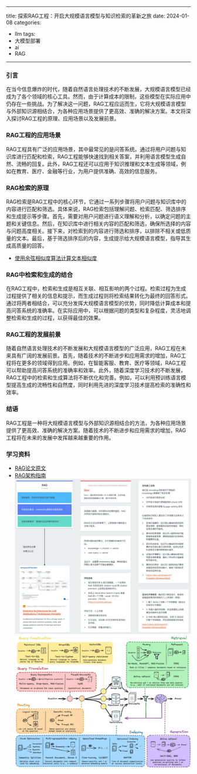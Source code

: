 ---
title: 探索RAG工程：开启大规模语言模型与知识检索的革新之旅
date: 2024-01-08
categories: 
- llm
tags:
- 大模型部署
- ai
- RAG
------

### 引言
在当今信息爆炸的时代，随着自然语言处理技术的不断发展，大规模语言模型已经成为了各个领域的核心工具。然而，由于计算成本的限制，这些模型在实际应用中仍存在一些挑战。为了解决这一问题，RAG工程应运而生，它将大规模语言模型与外部知识源相结合，为各种应用场景提供了更高效、准确的解决方案。本文将深入探讨RAG工程的原理、应用场景以及发展前景。

### RAG工程的应用场景
RAG工程具有广泛的应用场景，其中最常见的是问答系统。通过将用户问题与知识库进行匹配和检索，RAG工程能够快速找到相关答案，并利用语言模型生成自然、流畅的回复。此外，RAG工程还可以应用于知识推理和文本生成等领域，例如在教育、医疗、金融等行业，为用户提供准确、高效的信息服务。


### RAG检索的原理

RAG检索是RAG工程中的核心环节，它通过一系列步骤将用户问题与知识库中的内容进行匹配和筛选。具体来说，RAG检索包括理解问题、检索匹配、筛选排序和生成提示等步骤。首先，需要对用户问题进行语义理解和分析，以确定问题的主题和关键信息。然后，在知识库中进行相关内容的匹配和筛选，确保所选择的内容与问题高度相关。接下来，对检索到的内容进行筛选和排序，以排除不相关或低质量的文本。最后，基于筛选排序后的内容，生成提示给大规模语言模型，指导其生成高质量的回答。


* [使用余弦相似度算法计算文本相似度](https://www.zhihu.com/tardis/zm/art/43396514?source_id=1003)


### RAG中检索和生成的结合

在RAG工程中，检索和生成是相互关联、相互影响的两个过程。检索过程为生成过程提供了相关的信息和提示，而生成过程则将检索结果转化为最终的回答形式。通过将两者相结合，可以充分发挥大规模语言模型的优势，同时降低计算成本和提高问答系统的准确率。在实际应用中，可以根据问题的类型和复杂程度，灵活地调整检索和生成的过程，以获得最佳的效果。


### RAG工程的发展前景
随着自然语言处理技术的不断发展和大规模语言模型的广泛应用，RAG工程在未来具有广阔的发展前景。首先，随着技术的不断进步和应用需求的增加，RAG工程将在更多的领域得到应用。例如，在智能客服、教育、医疗等领域，RAG工程可以帮助提高问答系统的准确率和效率。此外，随着深度学习技术的不断发展，RAG工程中的检索和生成算法将不断优化和完善。例如，可以利用预训练语言模型提高生成的流畅性和自然度，同时利用先进的深度学习技术提高检索的准确性和效率。


### 结语
RAG工程是一种将大规模语言模型与外部知识源相结合的方法，为各种应用场景提供了更高效、准确的解决方案。随着技术的不断进步和应用需求的增加，RAG工程将在未来的发展中发挥越来越重要的作用。


### 学习资料
* [RAG论文原文](https://ar5iv.labs.arxiv.org/html/2005.11401)
* [RAG架构指南](https://huggingface.co/docs/transformers/main/model_doc/rag)
![learn](/imgs/a/rag-learn.jpg)
![learn2](/imgs/a/rag-2.jpg)
